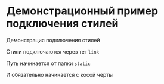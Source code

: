 # Демонстрационный пример подключения стилей

Демонстрация подключения стилей

Стили подключаются через тег ```link```

Путь начинается от папки ```static```

И обязательно начинается с косой черты
